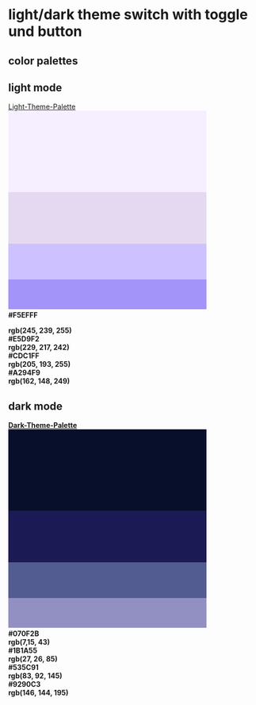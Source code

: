 # light/dark theme switch with toggle und button<br>

## color palettes<br>
## light mode<br>
[Light-Theme-Palette](https://colorhunt.co/palette/f5efffe5d9f2cdc1ffa294f9)<br>
![alt text](assets\Color_Palette_light.png)<br>
<b>
#F5EFFF<br>
<div background-color: #F5EFFF; width: 4px></div>
rgb(245, 239, 255)<br>
#E5D9F2<br>
rgb(229, 217, 242)<br>
#CDC1FF<br>
rgb(205, 193, 255)<br>
#A294F9<br>
rgb(162, 148, 249)<br>
<b>

## dark mode<br>
[Dark-Theme-Palette](https://colorhunt.co/palette/070f2b1b1a55535c919290c3)<br>
![alt text](assets\Color_Palette_dark.png)<br>
<b>
#070F2B<br>
rgb(7,15, 43)<br>
#1B1A55<br>
rgb(27, 26, 85)<br>
#535C91<br>
rgb(83, 92, 145)<br>
#9290C3<br>
rgb(146, 144, 195)<br>
<b>